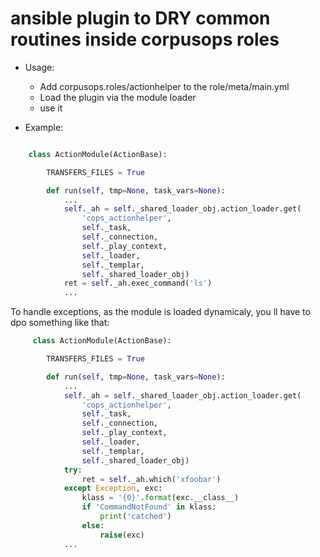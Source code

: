# ansible plugin to DRY common routines inside corpusops roles


- Usage:
   - Add corpusops.roles/actionhelper to the role/meta/main.yml
   - Load the plugin via the module loader
   - use it

- Example:
```python

    class ActionModule(ActionBase):

        TRANSFERS_FILES = True

        def run(self, tmp=None, task_vars=None):
            ...
            self._ah = self._shared_loader_obj.action_loader.get(
                'cops_actionhelper',
                self._task,
                self._connection,
                self._play_context,
                self._loader,
                self._templar,
                self._shared_loader_obj)
            ret = self._ah.exec_command('ls')
            ...


```

To handle exceptions, as the module is loaded dynamicaly, you ll have to dpo something like that:

```python
     class ActionModule(ActionBase):

        TRANSFERS_FILES = True

        def run(self, tmp=None, task_vars=None):
            ...
            self._ah = self._shared_loader_obj.action_loader.get(
                'cops_actionhelper',
                self._task,
                self._connection,
                self._play_context,
                self._loader,
                self._templar,
                self._shared_loader_obj)
            try:
                ret = self._ah.which('xfoobar')
            except Exception, exc:
                klass = '{0}'.format(exc.__class__)
                if 'CommandNotFound' in klass:
                    print('catched')
                else:
                    raise(exc)
            ...
```
